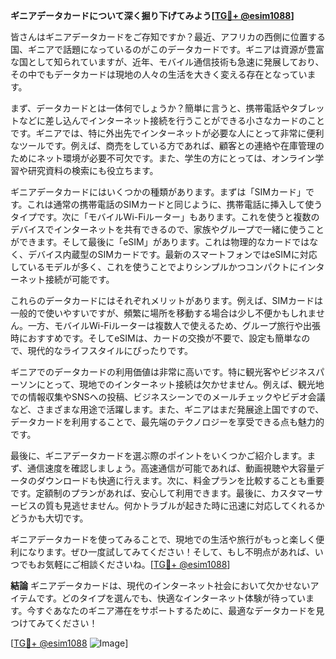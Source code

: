 **ギニアデータカードについて深く掘り下げてみよう[[TG💪+ @esim1088](https://t.me/s/esim1088)]**

皆さんはギニアデータカードをご存知ですか？最近、アフリカの西側に位置する国、ギニアで話題になっているのがこのデータカードです。ギニアは資源が豊富な国として知られていますが、近年、モバイル通信技術も急速に発展しており、その中でもデータカードは現地の人々の生活を大きく変える存在となっています。

まず、データカードとは一体何でしょうか？簡単に言うと、携帯電話やタブレットなどに差し込んでインターネット接続を行うことができる小さなカードのことです。ギニアでは、特に外出先でインターネットが必要な人にとって非常に便利なツールです。例えば、商売をしている方であれば、顧客との連絡や在庫管理のためにネット環境が必要不可欠です。また、学生の方にとっては、オンライン学習や研究資料の検索にも役立ちます。

ギニアデータカードにはいくつかの種類があります。まずは「SIMカード」です。これは通常の携帯電話のSIMカードと同じように、携帯電話に挿入して使うタイプです。次に「モバイルWi-Fiルーター」もあります。これを使うと複数のデバイスでインターネットを共有できるので、家族やグループで一緒に使うことができます。そして最後に「eSIM」があります。これは物理的なカードではなく、デバイス内蔵型のSIMカードです。最新のスマートフォンではeSIMに対応しているモデルが多く、これを使うことでよりシンプルかつコンパクトにインターネット接続が可能です。

これらのデータカードにはそれぞれメリットがあります。例えば、SIMカードは一般的で使いやすいですが、頻繁に場所を移動する場合は少し不便かもしれません。一方、モバイルWi-Fiルーターは複数人で使えるため、グループ旅行や出張時におすすめです。そしてeSIMは、カードの交換が不要で、設定も簡単なので、現代的なライフスタイルにぴったりです。

ギニアでのデータカードの利用価値は非常に高いです。特に観光客やビジネスパーソンにとって、現地でのインターネット接続は欠かせません。例えば、観光地での情報収集やSNSへの投稿、ビジネスシーンでのメールチェックやビデオ会議など、さまざまな用途で活躍します。また、ギニアはまだ発展途上国ですので、データカードを利用することで、最先端のテクノロジーを享受できる点も魅力的です。

最後に、ギニアデータカードを選ぶ際のポイントをいくつかご紹介します。まず、通信速度を確認しましょう。高速通信が可能であれば、動画視聴や大容量データのダウンロードも快適に行えます。次に、料金プランを比較することも重要です。定額制のプランがあれば、安心して利用できます。最後に、カスタマーサービスの質も見逃せません。何かトラブルが起きた時に迅速に対応してくれるかどうかも大切です。

ギニアデータカードを使ってみることで、現地での生活や旅行がもっと楽しく便利になります。ぜひ一度試してみてください！そして、もし不明点があれば、いつでもお気軽にご相談くださいね。[[TG💪+ @esim1088](https://t.me/s/esim1088)]

**結論**
ギニアデータカードは、現代のインターネット社会において欠かせないアイテムです。どのタイプを選んでも、快適なインターネット体験が待っています。今すぐあなたのギニア滞在をサポートするために、最適なデータカードを見つけてみてください！

[[TG💪+ @esim1088](https://t.me/s/esim1088) ![Image](https://i.postimg.cc/Y0z9fWf4/image.png)]